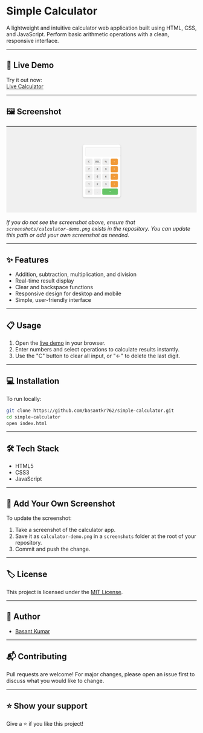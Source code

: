 # Simple Calculator

A lightweight and intuitive calculator web application built using HTML, CSS, and JavaScript. Perform basic arithmetic operations with a clean, responsive interface.

---

## 🚀 Live Demo

Try it out now:  
[Live Calculator](https://basantkr762.github.io/simple-calculator/)

---

## 🖼️ Screenshot

![Simple Calculator Screenshot](./Screenshot.png)

*If you do not see the screenshot above, ensure that `screenshots/calculator-demo.png` exists in the repository. You can update this path or add your own screenshot as needed.*

---

## ✨ Features

- Addition, subtraction, multiplication, and division
- Real-time result display
- Clear and backspace functions
- Responsive design for desktop and mobile
- Simple, user-friendly interface

---

## 📋 Usage

1. Open the [live demo](https://basantkr762.github.io/simple-calculator/) in your browser.
2. Enter numbers and select operations to calculate results instantly.
3. Use the "C" button to clear all input, or "←" to delete the last digit.

---

## 💻 Installation

To run locally:

```bash
git clone https://github.com/basantkr762/simple-calculator.git
cd simple-calculator
open index.html
```

---

## 🛠️ Tech Stack

- HTML5
- CSS3
- JavaScript

---

## 📸 Add Your Own Screenshot

To update the screenshot:
1. Take a screenshot of the calculator app.
2. Save it as `calculator-demo.png` in a `screenshots` folder at the root of your repository.
3. Commit and push the change.

---

## 🏷️ License

This project is licensed under the [MIT License](LICENSE).

---

## 🙌 Author

- [Basant Kumar](https://github.com/basantkr762)

---

## 📬 Contributing

Pull requests are welcome! For major changes, please open an issue first to discuss what you would like to change.

---

## ⭐️ Show your support

Give a ⭐️ if you like this project!

